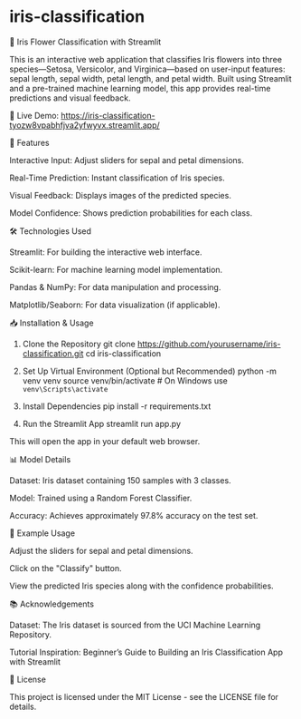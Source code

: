 # iris-classification
🌸 Iris Flower Classification with Streamlit

This is an interactive web application that classifies Iris flowers into three species—Setosa, Versicolor, and Virginica—based on user-input features: sepal length, sepal width, petal length, and petal width. Built using Streamlit and a pre-trained machine learning model, this app provides real-time predictions and visual feedback.

🔗 Live Demo: https://iris-classification-tyozw8vpabhfjva2yfwyvx.streamlit.app/

📌 Features

Interactive Input: Adjust sliders for sepal and petal dimensions.

Real-Time Prediction: Instant classification of Iris species.

Visual Feedback: Displays images of the predicted species.

Model Confidence: Shows prediction probabilities for each class.

🛠️ Technologies Used

Streamlit: For building the interactive web interface.

Scikit-learn: For machine learning model implementation.

Pandas & NumPy: For data manipulation and processing.

Matplotlib/Seaborn: For data visualization (if applicable).

📥 Installation & Usage
1. Clone the Repository
git clone https://github.com/yourusername/iris-classification.git
cd iris-classification

2. Set Up Virtual Environment (Optional but Recommended)
python -m venv venv
source venv/bin/activate  # On Windows use `venv\Scripts\activate`

3. Install Dependencies
pip install -r requirements.txt

4. Run the Streamlit App
streamlit run app.py


This will open the app in your default web browser.

📊 Model Details

Dataset: Iris dataset containing 150 samples with 3 classes.

Model: Trained using a Random Forest Classifier.

Accuracy: Achieves approximately 97.8% accuracy on the test set.

🧪 Example Usage

Adjust the sliders for sepal and petal dimensions.

Click on the "Classify" button.

View the predicted Iris species along with the confidence probabilities.

📚 Acknowledgements

Dataset: The Iris dataset is sourced from the UCI Machine Learning Repository.

Tutorial Inspiration: Beginner’s Guide to Building an Iris Classification App with Streamlit

📄 License

This project is licensed under the MIT License - see the LICENSE
 file for details.

